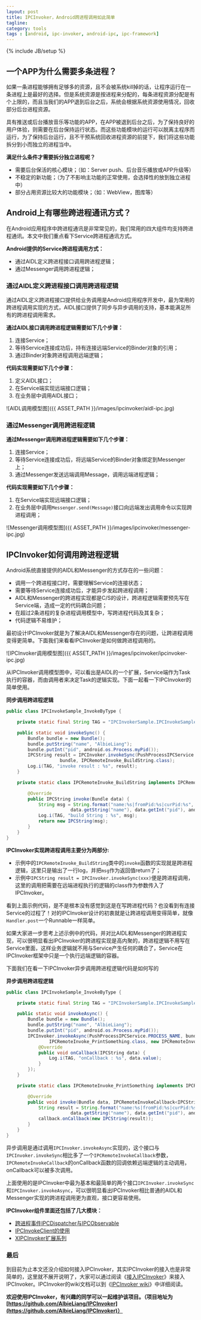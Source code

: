 ```yaml
---
layout: post
title: IPCInvoker，Android跨进程调用如此简单
tagline:
category: tools
tags : [android, ipc-invoker, android-ipc, ipc-framework]
---
```

{% include JB/setup %}

## 一个APP为什么需要多条进程？

如果一条进程能够拥有足够多的资源，且不会被系统kill掉的话，让程序运行在一条进程上是最好的选择。但是系统资源是按进程来分配的，每条进程资源分配是有个上限的，而且当我们的APP退到后台之后，系统会根据系统资源使用情况，回收部分后台进程资源。

具有推送或后台播放音乐等功能的APP，在APP被退到后台之后，为了保持良好的用户体验，则需要在后台保持运行状态。而这些功能模块的运行可以脱离主程序而运行，为了保持后台运行，且不干预系统回收进程资源的前提下，我们将这些功能拆分到小而独立的进程当中。


__满足什么条件才需要拆分独立进程呢？__

* 需要后台保活的核心模块；（如：Server push、后台音乐播放或APP升级等）
* 不稳定的新功能；（为了不影响主功能的正常使用，会选择性的放到独立进程中）
* 部分占用资源比较大的功能模块；（如：WebView，图库等）


## Android上有哪些跨进程通讯方式？

在Android应用程序中跨进程通讯是非常常见的，我们常用的四大组件均支持跨进程通讯。本文中我们重点看下Service跨进程通讯方式。

__Android提供的Service跨进程调用方式：__

* 通过AIDL定义跨进程接口调用跨进程逻辑；
* 通过Messenger调用跨进程逻辑；

### 通过AIDL定义跨进程接口调用跨进程逻辑

通过AIDL定义跨进程接口提供给业务调用是Android应用程序开发中，最为常用的跨进程调用实现的方式，AIDL接口提供了同步与异步调用的支持，基本能满足所有的跨进程调用需求。

__通过AIDL接口调用跨进程逻辑需要如下几个步骤：__

1. 连接Service；
2. 等待Service连接成功后，持有连接远端Service的Binder对象的引用；
3. 通过Binder对象跨进程调用远端逻辑；

__代码实现需要如下几个步骤：__

1. 定义AIDL接口；
2. 在Service端实现远端接口逻辑；
3. 在业务层中调用AIDL接口；


![AIDL调用模型图]({{ ASSET_PATH }}/images/ipcinvoker/aidl-ipc.jpg)


### 通过Messenger调用跨进程逻辑

__通过Messenger调用跨进程逻辑需要如下几个步骤：__

1. 连接Service；
2. 等待Service连接成功后，将远端Service的Binder对象绑定到Messenger上；
3. 通过Messenger发送远端调用Message，调用远端进程逻辑；

__代码实现需要如下几个步骤：__

1. 在Service端实现远端接口逻辑；
2. 在业务层中调用`Messenger.send(Message)`接口向远端发出调用命令以实现跨进程调用；


![Messenger调用模型图]({{ ASSET_PATH }}/images/ipcinvoker/messenger-ipc.jpg)


## IPCInvoker如何调用跨进程逻辑

Android系统直接提供的AIDL和Messenger的方式存在的一些问题：

* 调用一个跨进程接口时，需要理解Service的连接状态；
* 需要等待Service连接成功后，才能异步发起跨进程调用；
* AIDL和Messenger的跨进程实现都是C/S的设计，跨进程逻辑需要预先写在Service端，造成一定的代码耦合问题；
* 在超过2条进程的复杂进程调用模型中，写跨进程代码及其复杂；
* 代码逻辑不易维护；

最初设计IPCInvoker就是为了解决AIDL和Messenger存在的问题，让跨进程调用变得更简单。下面我们来看看IPCInvoker是如何做跨进程调用的。

![IPCInvoker调用模型图]({{ ASSET_PATH }}/images/ipcinvoker/ipcinvoker-ipc.jpg)

从IPCInvoker调用模型图中，可以看出是AIDL的一个扩展，Service端作为Task执行的容器，而由调用者来决定Task的逻辑实现。下面一起看一下IPCInvoker的简单使用。

__同步调用跨进程逻辑__

```java
public class IPCInvokeSample_InvokeByType {

    private static final String TAG = "IPCInvokerSample.IPCInvokeSample_InvokeByType";

    public static void invokeSync() {
        Bundle bundle = new Bundle();
        bundle.putString("name", "AlbieLiang");
        bundle.putInt("pid", android.os.Process.myPid());
        IPCString result = IPCInvoker.invokeSync(PushProcessIPCService.PROCESS_NAME,
                    bundle, IPCRemoteInvoke_BuildString.class);
        Log.i(TAG, "invoke result : %s", result);
    }

    private static class IPCRemoteInvoke_BuildString implements IPCRemoteSyncInvoke<Bundle, IPCString> {

        @Override
        public IPCString invoke(Bundle data) {
            String msg = String.format("name:%s|fromPid:%s|curPid:%s",
                        data.getString("name"), data.getInt("pid"), android.os.Process.myPid());
            Log.i(TAG, "build String : %s", msg);
            return new IPCString(msg);
        }
    }
}
```
__IPCInvoker实现跨进程调用主要分为两部分:__

* 示例中的`IPCRemoteInvoke_BuildString`类中的`invoke`函数的实现就是跨进程逻辑，这里只是输出了一行log，并把`msg`作为返回值return了；
* 示例中`IPCString result = IPCInvoker.invokeSync(xxx)`便是跨进程调用，这里的调用把需要在远端进程执行的逻辑的class作为参数传入了IPCInvoker。

看到上面示例代码，是不是根本没有感觉到这是在写跨进程代码？也没看到有连接Service的过程了！对的IPCInvoker设计的初衷就是让跨进程调用变得简单，就像`Handler.post`一个Runnable一样简单。

如果大家进一步思考上述示例中的代码，并对比AIDL和Messenger的跨进程实现，可以很明显看出IPCInvoker的跨进程实现是高内聚的，跨进程逻辑不用写在Service里面，这样业务逻辑就不用与Service产生任何的耦合了，Service在IPCInvoker框架中只是一个执行远端逻辑的容器。

下面我们在看一下IPCInvoker异步调用跨进程逻辑代码是如何写的

__异步调用跨进程逻辑__

```java
public class IPCInvokeSample_InvokeByType {

    private static final String TAG = "IPCInvokerSample.IPCInvokeSample_InvokeByType";

    public static void invokeAsync() {
        Bundle bundle = new Bundle();
        bundle.putString("name", "AlbieLiang");
        bundle.putInt("pid", android.os.Process.myPid());
        IPCInvoker.invokeAsync(PushProcessIPCService.PROCESS_NAME, bundle,
                IPCRemoteInvoke_PrintSomething.class, new IPCRemoteInvokeCallback<IPCString>() {
            @Override
            public void onCallback(IPCString data) {
                Log.i(TAG, "onCallback : %s", data.value);
            }
        });
    }

    private static class IPCRemoteInvoke_PrintSomething implements IPCRemoteAsyncInvoke<Bundle, IPCString> {

        @Override
        public void invoke(Bundle data, IPCRemoteInvokeCallback<IPCString> callback) {
            String result = String.format("name:%s|fromPid:%s|curPid:%s",
                        data.getString("name"), data.getInt("pid"), android.os.Process.myPid());
            callback.onCallback(new IPCString(result));
        }
    }
}
```

异步调用是通过调用`IPCInvoker.invokeAsync`实现的，这个接口与`IPCInvoker.invokeSync`相比多了一个`IPCRemoteInvokeCallback`参数，`IPCRemoteInvokeCallback`的onCallback函数的回调依赖远端逻辑的主动调用，onCallback可以被多次调用。

上面使用的是IPCInvoker中最为基本和最简单的两个接口`IPCInvoker.invokeSync`和`IPCInvoker.invokeAsync`，可以很明显看出IPCInvoker相比普通的AIDL和Messenger实现的跨进程调用更为直观，接口更容易使用。

__IPCInvoker组件里面还包括了几大模块：__

* [跨进程事件IPCDispatcher与IPCObservable](https://github.com/AlbieLiang/IPCInvoker/wiki/%E8%B7%A8%E8%BF%9B%E7%A8%8B%E4%BA%8B%E4%BB%B6IPCDispatcher%E4%B8%8EIPCObservable)
* [IPCInvokeClient的使用](https://github.com/AlbieLiang/IPCInvoker/wiki/IPCInvokeClient%E7%9A%84%E4%BD%BF%E7%94%A8)
* [XIPCInvoker扩展系列](https://github.com/AlbieLiang/IPCInvoker/wiki/XIPCInvoker%E6%89%A9%E5%B1%95%E7%B3%BB%E5%88%97%E6%8E%A5%E5%8F%A3)

### 最后

到目前为止本文还没介绍如何接入IPCInvoker，其实IPCInvoker的接入也是非常简单的，这里就不展开说明了，大家可以通过阅读《[接入IPCInvoker](https://github.com/AlbieLiang/IPCInvoker/wiki/%E6%8E%A5%E5%85%A5IPCInvoker)》来接入IPCInvoker。IPCInvoker的wiki文档可以到《[IPCInvoker wiki](https://github.com/AlbieLiang/IPCInvoker/wiki)》中详细阅读。

__欢迎使用IPCInvoker，有兴趣的同学可以一起维护该项目。（项目地址为[https://github.com/AlbieLiang/IPCInvoker](https://github.com/AlbieLiang/IPCInvoker)）__


